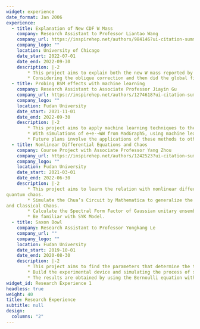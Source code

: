 ```yaml
---
widget: experience
date_format: Jan 2006
experience:
  - title: Explanation of New CDF W Mass
    company: Research Assistant to Professor Liantao Wang
    company_url: https://inspirehep.net/authors/984146?ui-citation-summary=true&ui-exclude-self-citations=true
    company_logo: ""
    location: University of Chicago
    date_start: 2022-07-01
    date_end: 2022-09-30
    description: |-2
        * This project aims to explain both the new W mass reported by Fermi Lab and the long existed discrepancy of forward-backward asymmetry by introducing new vector-like quarks
        * Considering the oblique correction and then did the global fitting to find the reasonable mass of the new particles
  - title: Probing BSM effects with machine learning
    company: Research Assistant to Associate Professor Jiayin Gu
    company_url: https://inspirehep.net/authors/1274618?ui-citation-summary=true&ui-exclude-self-citations=true
    company_logo: ""
    location: Fudan University
    date_start: 2021-11-01
    date_end: 2022-09-30
    description: |-2
        * This project aims to apply machine learning techniques to the phenomenological analyses of the Standard Model Effective Field Theory (SMEFT), with a focus on the measurements at future lepton colliders.
        * With simulations of e+e-→WW from MadGraph5, using machine learning to find the likelihood ratio in terms of the Wilson coefficients of dimension-six operators in this process
        * Future plans involve the applications of these methods to other processes, such as top-pair productions.
  - title: Nonlinear Differential Equations and Chaos
    company: Course Project with Associate Professor Yang Zhou
    company_url: https://inspirehep.net/authors/1242523?ui-citation-summary=true&ui-exclude-self-citations=true
    company_logo: ""
    location: Fudan University
    date_start: 2021-03-01
    date_end: 2022-06-30
    description: |-2
        * This project aims to learn the relation with nonlinear differential equations and chaos and find a way to describe
quantum chaos.
        * Simulate the Chua’s Circuit by Mathematica to generalize the character of Nonlinear Differential Equations
and Classical Chaos.
        * Calculate the Spectral Form Factor of Gaussian unitary ensemble (GUE), one of the ensembles of Random Matrix Theory (RMT) which can be a signature of Quantum Chaos.
        * Be familiar with SYK Model.
  - title: Saxon Bowl
    company: Research Assistant to Professor Yongkang Le
    company_url: ""
    company_logo: ""
    location: Fudan University
    date_start: 2019-10-01
    date_end: 2020-08-30
    description: |-2
        * This project aims to find the parameters that determine the time of the sinking of a bowl with a hole in its base.
        * Build the experimental device and simulating the process of sinking by COMSOL.
        * The results are obtained by using the Bernoulli equation with losses and solving the differentia equations using numerical simulation by Mathematica.
widget_id: Research Experience 1
headless: true
weight: 40
title: Research Experience
subtitle: null
design:
  columns: "2"
---
```

